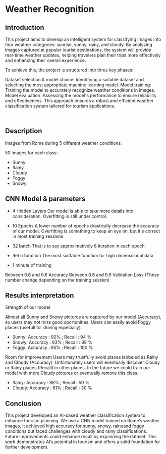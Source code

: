 <h1>Weather Recognition</h1>

<h2>Introduction</h2>
This project aims to develop an intelligent system for classifying images into four weather categories: sunrise, sunny, rainy, and cloudy. By analyzing images captured at popular tourist destinations, the system will provide real-time weather updates, helping travelers plan their trips more effectively and enhancing their overall experience.

To achieve this, the project is structured into three key phases:

Dataset selection & model choice: Identifying a suitable dataset and selecting the most appropriate machine learning model.
Model training: Training the model to accurately recognize weather conditions in images.
Model evaluation: Assessing the model's performance to ensure reliability and effectiveness.
This approach ensures a robust and efficient weather classification system tailored for tourism applications.

<br />


<h2>Description</h2>

Images from Rome during 5 different weather conditions.

50 images for each class:
- Sunny
- Rainy
- Cloudy
- Foggy
- Snowy


<h2>CNN Model & parameters</h2>

- 4 Hidden Layers
         Our model is able to take more details into
         consideration. Overfitting is still under control.

- 10 Epochs 
          A lower number of epochs drastically decrease the
          accuracy of our model. Overfitting is something to
          keep an eye on, but it's correct in most training sessions 

- 32 batch
          That is to say approximatively 8 iteration in each epoch

- ReLu function
            The most suittable function for high dimenssional data
  
- 1 minute of training

Between 0.6 and 0.8 Accuracy
Between 0.6 and 0.9 Validation Loss
(These number change depending on the training session)

<h2>Results interpretation</h2>

Strength of our model

Almost all Sunny and Snowy pictures are captured by our model (Accuracy), so users may not miss good oportunities. Users can easily avoid Foggy places (usefull for driving especially).

- Sunny: Accuracy : 92% ; Recall : 94 %
- Snowy: Accuracy : 93%  ; Recall : 88 %
- Foggy: Accuracy : 95% ; Recall : 100 %

Room for improvement
Users may trustfully avoid places labbeled as Rainy and Cloudy (Accuracy). Unfortunately users will eventually discover Cloudy or Rainy places (Recall) in other places. In the future we could train our model with more Cloudy pictures or eventually remove this class.

- Rainy: Accuracy : 88% ; Recall : 59 %
- Cloudy: Accuracy : 81% ; Recall : 30 %

<h2>Conclusion</h2>

This project developed an AI-based weather classification system to enhance tourism planning. We use a CNN model trained on Rome’s weather images, it achieved high accuracy for sunny, snowy, raineand foggy conditions but faced challenges with cloudy and rainy classifications. Future improvements could enhance recall by expanding the dataset. This work demonstrates AI’s potential in tourism and offers a solid foundation for further development.

